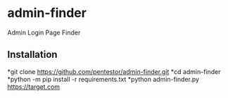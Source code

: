 # admin-finder
Admin Login Page Finder

## Installation
*git clone https://github.com/pentestor/admin-finder.git
*cd admin-finder
*python -m pip install -r requirements.txt
*python admin-finder.py https://target.com
